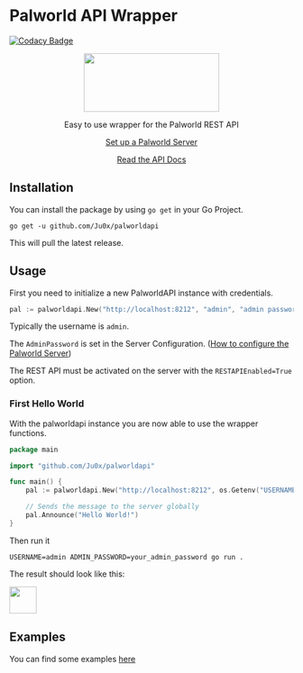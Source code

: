 # Palworld API Wrapper
[![Codacy Badge](https://app.codacy.com/project/badge/Grade/96c7fd4725fa49c88121c7e1af158899)](https://app.codacy.com/gh/Ju0x/palworldapi/dashboard?utm_source=gh&utm_medium=referral&utm_content=&utm_campaign=Badge_grade)


<div align="center">


<img src="https://github.com/user-attachments/assets/c2693a70-0c25-4308-937f-e5f97137176c" width="240px" height="104px">



Easy to use wrapper for the Palworld REST API

[Set up a Palworld Server](https://tech.palworldgame.com/)

[Read the API Docs](https://tech.palworldgame.com/category/rest-api)
</div>

## Installation

You can install the package by using `go get` in your Go Project.

```
go get -u github.com/Ju0x/palworldapi
```
This will pull the latest release.

## Usage

First you need to initialize a new PalworldAPI instance with credentials.

```go
pal := palworldapi.New("http://localhost:8212", "admin", "admin password")
```

Typically the username is `admin`.

The `AdminPassword` is set in the Server Configuration. ([How to configure the Palworld Server](https://tech.palworldgame.com/settings-and-operation/configuration))


The REST API must be activated on the server with the `RESTAPIEnabled=True` option.


### First Hello World

With the palworldapi instance you are now able to use the wrapper functions.

```go
package main

import "github.com/Ju0x/palworldapi"

func main() {
    pal := palworldapi.New("http://localhost:8212", os.Getenv("USERNAME"), os.Getenv("ADMIN_PASSWORD"))

    // Sends the message to the server globally
    pal.Announce("Hello World!")
}
```

Then run it
```
USERNAME=admin ADMIN_PASSWORD=your_admin_password go run .
```

The result should look like this:

<img src="https://github.com/user-attachments/assets/d2d986da-5295-4a3d-ad83-57ea1cd058d4" height="48px">


## Examples

You can find some examples [here](https://github.com/Ju0x/palworldapi/tree/main/examples)
